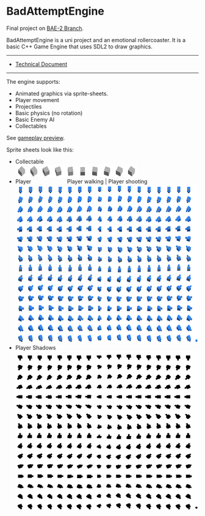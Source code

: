 # BadAttemptEngine

Final project on [BAE-2 Branch](https://github.com/MrJaydanOz/BadAttemptEngine/tree/BAE-2).

BadAttemptEngine is a uni project and an emotional rollercoaster. It is a basic C++ Game Engine that uses SDL2 to
draw graphics.

--------

- [Technical Document](https://docs.google.com/document/d/1ep7xmiB2JU8VjFywWRHdd07OJuIpHz6M6iHj5UjrukI/edit?usp=sharing)

--------

The engine supports:

- Animated graphics via sprite-sheets.
- Player movement
- Projectiles
- Basic physics (no rotation)
- Basic Enemy AI
- Collectables

See [gameplay preview](https://github.com/user-attachments/assets/08ffd4c6-107c-4df6-9f4b-f2f9fa4c6fa5).

Sprite sheets look like this:

- Collectable <br>
![](https://github.com/MrJaydanOz/BadAttemptEngine/blob/BAE-2/Engine/Content/Sprites/CollectableSprites.png)
- Player&nbsp;&nbsp;&nbsp;&nbsp;&nbsp;&nbsp;&nbsp;&nbsp;&nbsp;&nbsp;&nbsp;&nbsp;&nbsp;&nbsp;&nbsp;&nbsp;&nbsp;&nbsp;&nbsp;&nbsp;&nbsp;&nbsp;&nbsp;&nbsp;Player walking | Player shooting<br>
![](https://github.com/MrJaydanOz/BadAttemptEngine/blob/BAE-2/Engine/Content/Sprites/PlayerSprites.png)
- Player Shadows <br>
![](https://github.com/MrJaydanOz/BadAttemptEngine/blob/BAE-2/Engine/Content/Sprites/PlayerShadows.png)
